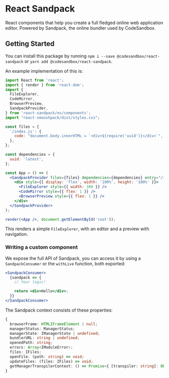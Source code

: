 # React Sandpack

React components that help you create a full fledged online web application editor. Powered by Sandpack, the online bundler used by CodeSandbox.

## Getting Started

You can install this package by running `npm i --save @codesandbox/react-sandpack` or `yarn add @codesandbox/react-sandpack`.

An example implementation of this is:

```jsx
import React from 'react';
import { render } from 'react-dom';
import {
  FileExplorer,
  CodeMirror,
  BrowserPreview,
  SandpackProvider,
} from 'react-sandpack/es/components';
import "react-smooshpack/dist/styles.css";

const files = {
  '/index.js': {
    code: "document.body.innerHTML = `<div>${require('uuid')}</div>`",
  },
};

const dependencies = {
  uuid: 'latest',
};

const App = () => (
  <SandpackProvider files={files} dependencies={dependencies} entry="/index.js">
    <div style={{ display: 'flex', width: '100%', height: '100%' }}>
      <FileExplorer style={{ width: 300 }} />
      <CodeMirror style={{ flex: 1 }} />
      <BrowserPreview style={{ flex: 1 }} />
    </div>
  </SandpackProvider>
);

render(<App />, document.getElementById('root'));
```

This renders a simple `FileExplorer`, with an editor and a preview with navigation.

### Writing a custom component

We expose the full API of Sandpack, you can access it by using a `SandpackConsumer` or the `withLive` function, both exported:

```jsx
<SandpackConsumer>
  {sandpack => {
    // Your logic!

    return <div>Hello</div>;
  }}
</SandpackConsumer>
```

The Sandpack context consists of these properties:

```ts
{
  browserFrame: HTMLIFrameElement | null;
  managerStatus: ManagerStatus;
  managerState: IManagerState | undefined;
  bundlerURL: string | undefined;
  openedPath: string;
  errors: Array<IModuleError>;
  files: IFiles;
  openFile: (path: string) => void;
  updateFiles: (files: IFiles) => void;
  getManagerTranspilerContext: () => Promise<{ [transpiler: string]: Object }>;
}
```
